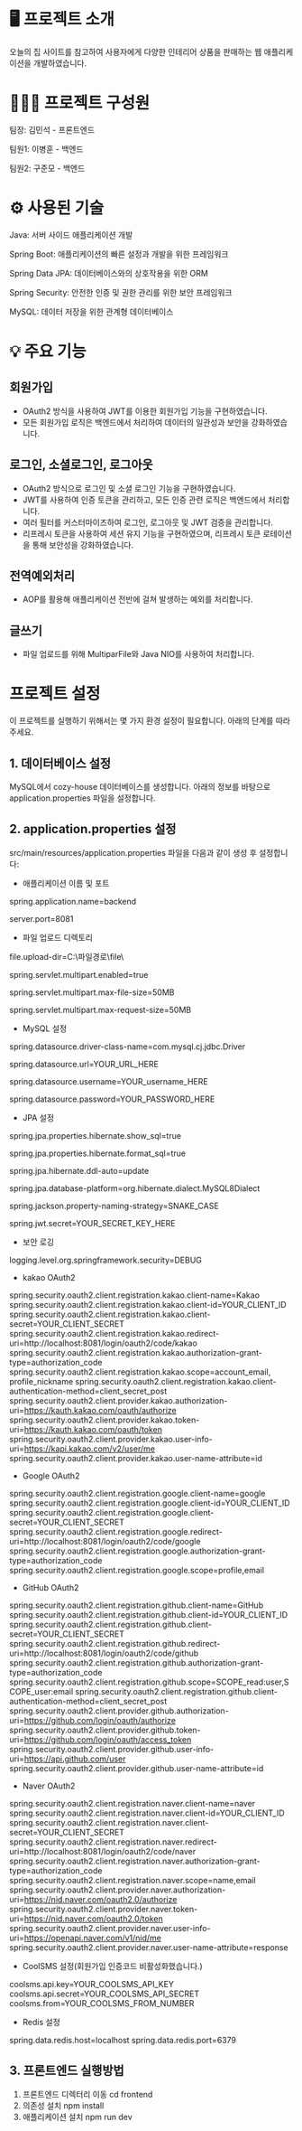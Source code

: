 # 🖥️ 프로젝트 소개

오늘의 집 사이트를 참고하여 사용자에게 다양한 인테리어 상품을 판매하는 웹 애플리케이션을 개발하였습니다.


# 👨‍👩‍👦 프로젝트 구성원

팀장: 김민석 - 프론트엔드

팀원1: 이병훈 - 백엔드

팀원2: 구준모 - 백엔드

# ⚙️ 사용된 기술

Java: 서버 사이드 애플리케이션 개발

Spring Boot: 애플리케이션의 빠른 설정과 개발을 위한 프레임워크

Spring Data JPA: 데이터베이스와의 상호작용을 위한 ORM

Spring Security: 안전한 인증 및 권한 관리를 위한 보안 프레임워크

MySQL: 데이터 저장을 위한 관계형 데이터베이스

# 💡 주요 기능
## 회원가입
- OAuth2 방식을 사용하여 JWT를 이용한 회원가입 기능을 구현하였습니다.
- 모든 회원가입 로직은 백엔드에서 처리하여 데이터의 일관성과 보안을 강화하였습니다.
## 로그인, 소셜로그인, 로그아웃
- OAuth2 방식으로 로그인 및 소셜 로그인 기능을 구현하였습니다.
- JWT를 사용하여 인증 토큰을 관리하고, 모든 인증 관련 로직은 백엔드에서 처리합니다.
- 여러 필터를 커스터마이즈하여 로그인, 로그아웃 및 JWT 검증을 관리합니다.
- 리프레시 토큰을 사용하여 세션 유지 기능을 구현하였으며, 리프레시 토큰 로테이션을 통해 보안성을 강화하였습니다.
## 전역예외처리
- AOP를 활용해 애플리케이션 전반에 걸쳐 발생하는 예외를 처리합니다.
## 글쓰기
- 파일 업로드를 위해 MultiparFile와 Java NIO를 사용하여 처리합니다.

# 프로젝트 설정

이 프로젝트를 실행하기 위해서는 몇 가지 환경 설정이 필요합니다. 아래의 단계를 따라주세요.

## 1. 데이터베이스 설정

MySQL에서 cozy-house 데이터베이스를 생성합니다.
아래의 정보를 바탕으로 application.properties 파일을 설정합니다.

## 2. application.properties 설정

src/main/resources/application.properties 파일을 다음과 같이 생성 후 설정합니다:

- 애플리케이션 이름 및 포트
  
spring.application.name=backend

server.port=8081

- 파일 업로드 디렉토리
  
file.upload-dir=C:\파일경로\file\

spring.servlet.multipart.enabled=true

spring.servlet.multipart.max-file-size=50MB

spring.servlet.multipart.max-request-size=50MB

- MySQL 설정
  
spring.datasource.driver-class-name=com.mysql.cj.jdbc.Driver

spring.datasource.url=YOUR_URL_HERE

spring.datasource.username=YOUR_username_HERE

spring.datasource.password=YOUR_PASSWORD_HERE

- JPA 설정
  
spring.jpa.properties.hibernate.show_sql=true

spring.jpa.properties.hibernate.format_sql=true

spring.jpa.hibernate.ddl-auto=update

spring.jpa.database-platform=org.hibernate.dialect.MySQL8Dialect

spring.jackson.property-naming-strategy=SNAKE_CASE

spring.jwt.secret=YOUR_SECRET_KEY_HERE

- 보안 로깅
  
logging.level.org.springframework.security=DEBUG

- kakao OAuth2

spring.security.oauth2.client.registration.kakao.client-name=Kakao
spring.security.oauth2.client.registration.kakao.client-id=YOUR_CLIENT_ID
spring.security.oauth2.client.registration.kakao.client-secret=YOUR_CLIENT_SECRET
spring.security.oauth2.client.registration.kakao.redirect-uri=http://localhost:8081/login/oauth2/code/kakao
spring.security.oauth2.client.registration.kakao.authorization-grant-type=authorization_code
spring.security.oauth2.client.registration.kakao.scope=account_email, profile_nickname
spring.security.oauth2.client.registration.kakao.client-authentication-method=client_secret_post
spring.security.oauth2.client.provider.kakao.authorization-uri=https://kauth.kakao.com/oauth/authorize
spring.security.oauth2.client.provider.kakao.token-uri=https://kauth.kakao.com/oauth/token
spring.security.oauth2.client.provider.kakao.user-info-uri=https://kapi.kakao.com/v2/user/me
spring.security.oauth2.client.provider.kakao.user-name-attribute=id

- Google OAuth2
  
spring.security.oauth2.client.registration.google.client-name=google
spring.security.oauth2.client.registration.google.client-id=YOUR_CLIENT_ID
spring.security.oauth2.client.registration.google.client-secret=YOUR_CLIENT_SECRET
spring.security.oauth2.client.registration.google.redirect-uri=http://localhost:8081/login/oauth2/code/google
spring.security.oauth2.client.registration.google.authorization-grant-type=authorization_code
spring.security.oauth2.client.registration.google.scope=profile,email

- GitHub OAuth2
  
spring.security.oauth2.client.registration.github.client-name=GitHub
spring.security.oauth2.client.registration.github.client-id=YOUR_CLIENT_ID
spring.security.oauth2.client.registration.github.client-secret=YOUR_CLIENT_SECRET
spring.security.oauth2.client.registration.github.redirect-uri=http://localhost:8081/login/oauth2/code/github
spring.security.oauth2.client.registration.github.authorization-grant-type=authorization_code
spring.security.oauth2.client.registration.github.scope=SCOPE_read:user,SCOPE_user:email
spring.security.oauth2.client.registration.github.client-authentication-method=client_secret_post
spring.security.oauth2.client.provider.github.authorization-uri=https://github.com/login/oauth/authorize
spring.security.oauth2.client.provider.github.token-uri=https://github.com/login/oauth/access_token
spring.security.oauth2.client.provider.github.user-info-uri=https://api.github.com/user
spring.security.oauth2.client.provider.github.user-name-attribute=id

- Naver OAuth2
  
spring.security.oauth2.client.registration.naver.client-name=naver
spring.security.oauth2.client.registration.naver.client-id=YOUR_CLIENT_ID
spring.security.oauth2.client.registration.naver.client-secret=YOUR_CLIENT_SECRET
spring.security.oauth2.client.registration.naver.redirect-uri=http://localhost:8081/login/oauth2/code/naver
spring.security.oauth2.client.registration.naver.authorization-grant-type=authorization_code
spring.security.oauth2.client.registration.naver.scope=name,email
spring.security.oauth2.client.provider.naver.authorization-uri=https://nid.naver.com/oauth2.0/authorize
spring.security.oauth2.client.provider.naver.token-uri=https://nid.naver.com/oauth2.0/token
spring.security.oauth2.client.provider.naver.user-info-uri=https://openapi.naver.com/v1/nid/me
spring.security.oauth2.client.provider.naver.user-name-attribute=response

- CoolSMS 설정(회원가입 인증코드 비활성화했습니다.)
  
coolsms.api.key=YOUR_COOLSMS_API_KEY
coolsms.api.secret=YOUR_COOLSMS_API_SECRET
coolsms.from=YOUR_COOLSMS_FROM_NUMBER

- Redis 설정
  
spring.data.redis.host=localhost
spring.data.redis.port=6379


## 3. 프론트엔드 실행방법
1. 프론트엔드 디렉터리 이동
cd frontend
2. 의존성 설치
npm install
3. 애플리케이션 설치
npm run dev
